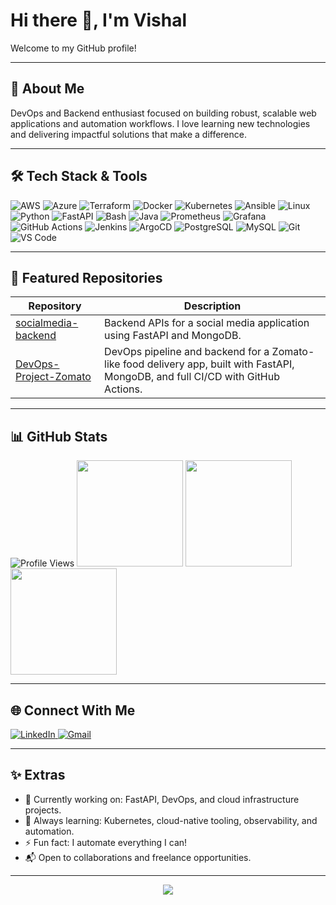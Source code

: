 # Hi there 👋, I'm Vishal

Welcome to my GitHub profile!

---

## 🚀 About Me
DevOps and Backend enthusiast focused on building robust, scalable web applications and automation workflows. I love learning new technologies and delivering impactful solutions that make a difference.

---

## 🛠️ Tech Stack & Tools

<p align="left">
  <!-- Cloud & Infra -->
  <img src="https://img.shields.io/badge/AWS-232F3E?style=for-the-badge&logo=amazonaws&logoColor=white" alt="AWS" />
<img src="https://img.shields.io/badge/Azure-0078D4?style=for-the-badge&logo=microsoftazure&logoColor=white" alt="Azure" />
  <img src="https://img.shields.io/badge/Terraform-623CE4?style=for-the-badge&logo=terraform&logoColor=white" alt="Terraform" />
  <img src="https://img.shields.io/badge/Docker-2496ED?style=for-the-badge&logo=docker&logoColor=white" alt="Docker" />
  <img src="https://img.shields.io/badge/Kubernetes-326CE5?style=for-the-badge&logo=kubernetes&logoColor=white" alt="Kubernetes" />
  <img src="https://img.shields.io/badge/Ansible-EE0000?style=for-the-badge&logo=ansible&logoColor=white" alt="Ansible" />
  <img src="https://img.shields.io/badge/Linux-FCC624?style=for-the-badge&logo=linux&logoColor=black" alt="Linux" />


  <!-- Programming -->
  <img src="https://img.shields.io/badge/Python-3776AB?style=for-the-badge&logo=python&logoColor=white" alt="Python" />
  <img src="https://img.shields.io/badge/FastAPI-009688?style=for-the-badge&logo=fastapi&logoColor=white" alt="FastAPI" />
  <img src="https://img.shields.io/badge/Bash-4EAA25?style=for-the-badge&logo=gnubash&logoColor=white" alt="Bash" />
<img src="https://img.shields.io/badge/Java-007396?style=for-the-badge&logo=java&logoColor=white" alt="Java" />

  <!-- Monitoring & CI/CD -->
  <img src="https://img.shields.io/badge/Prometheus-E6522C?style=for-the-badge&logo=prometheus&logoColor=white" alt="Prometheus" />
  <img src="https://img.shields.io/badge/Grafana-F46800?style=for-the-badge&logo=grafana&logoColor=white" alt="Grafana" />
  <img src="https://img.shields.io/badge/GitHub_Actions-2088FF?style=for-the-badge&logo=github-actions&logoColor=white" alt="GitHub Actions" />
<img src="https://img.shields.io/badge/Jenkins-D24939?style=for-the-badge&logo=jenkins&logoColor=white" alt="Jenkins" />
<img src="https://img.shields.io/badge/ArgoCD-FE4C01?style=for-the-badge&logo=argo&logoColor=white" alt="ArgoCD" />

  <!-- Databases -->
  <img src="https://img.shields.io/badge/PostgreSQL-336791?style=for-the-badge&logo=postgresql&logoColor=white" alt="PostgreSQL" />
  <img src="https://img.shields.io/badge/MySQL-4479A1?style=for-the-badge&logo=mysql&logoColor=white" alt="MySQL" />

  <!-- Version Control & Other -->
  <img src="https://img.shields.io/badge/Git-F05032?style=for-the-badge&logo=git&logoColor=white" alt="Git" />
  <img src="https://img.shields.io/badge/Visual_Studio_Code-007ACC?style=for-the-badge&logo=visual-studio-code&logoColor=white" alt="VS Code" />
</p>

---

## 📂 Featured Repositories

| Repository | Description |
|------------|-------------|
| [socialmedia-backend](https://github.com/vishal82004/socialmedia-backend) | Backend APIs for a social media application using FastAPI and MongoDB. |
| [DevOps-Project-Zomato](https://github.com/vishal82004/DevOps-Project-Zomato) | DevOps pipeline and backend for a Zomato-like food delivery app, built with FastAPI, MongoDB, and full CI/CD with GitHub Actions. |

---

## 📊 GitHub Stats

<p align="left">
  <img src="https://komarev.com/ghpvc/?username=vishal82004&style=flat-square&color=blue" alt="Profile Views" />
  <img src="https://github-readme-stats.vercel.app/api?username=vishal82004&show_icons=true&theme=radical" height="170" />
  <img src="https://github-readme-streak-stats.herokuapp.com/?user=vishal82004&theme=radical" height="170" />
  <img src="https://github-readme-stats.vercel.app/api/top-langs/?username=vishal82004&layout=compact&theme=radical" height="170" />
</p>

---

## 🌐 Connect With Me

<p align="left">
  <a href="https://www.linkedin.com/in/vishal-b-2029bb257/" target="_blank">
    <img src="https://img.shields.io/badge/LinkedIn-0077B5?style=for-the-badge&logo=linkedin&logoColor=white" alt="LinkedIn" />
  </a>
  </a>
  <a href="mailto:balajivishalnivi@gmail.com" target="_blank">
    <img src="https://img.shields.io/badge/Gmail-EA4335?style=for-the-badge&logo=gmail&logoColor=white" alt="Gmail" />
  </a>
</p>

---

## ✨ Extras

- 🔭 Currently working on: FastAPI, DevOps, and cloud infrastructure projects.
- 🌱 Always learning: Kubernetes, cloud-native tooling, observability, and automation.
- ⚡ Fun fact: I automate everything I can!
- 📬 Open to collaborations and freelance opportunities.

---

<p align="center">
  <img src="https://capsule-render.vercel.app/api?type=waving&color=gradient&height=90&section=footer" />
</p>

